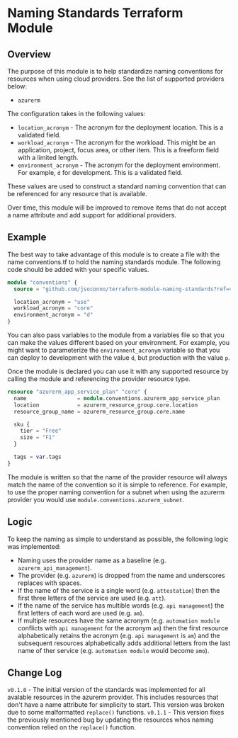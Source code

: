 # Naming Standards Terraform Module

## Overview

The purpose of this module is to help standardize naming conventions for resources when using cloud providers.  See the list of supported providers below:

* `azurerm`

The configuration takes in the following values:

* `location_acronym` - The acronym for the deployment location.  This is a validated field.
* `workload_acronym` - The acronym for the workload.  This might be an application, project, focus area, or other item.  This is a freeform field with a limited length.
* `environment_acronym` - The acronym for the deployment environment.  For example, `d` for development.  This is a validated field.

These values are used to construct a standard naming convention that can be referenced for any resource that is available.

Over time, this module will be improved to remove items that do not accept a name attribute and add support for additional providers.

## Example

The best way to take advantage of this module is to create a file with the name conventions.tf to hold the naming standards module.  The following code should be added with your specific values.

```terraform
module "conventions" {
  source = "github.com/jsoconno/terraform-module-naming-standards?ref=v0.1.1"

  location_acronym = "use"
  workload_acronym = "core"
  environment_acronym = "d"
}
```
You can also pass variables to the module from a variables file so that you can make the values different based on your environment.  For example, you might want to parameterize the `environment_acronym` variable so that you can deploy to development with the value `d`, but production with the value `p`.

Once the module is declared you can use it with any supported resource by calling the module and referencing the provider resource type.

```terraform
resource "azurerm_app_service_plan" "core" {
  name                = module.conventions.azurerm_app_service_plan
  location            = azurerm_resource_group.core.location
  resource_group_name = azurerm_resource_group.core.name

  sku {
    tier = "Free"
    size = "F1"
  }

  tags = var.tags
}
```
The module is written so that the name of the provider resource will always match the name of the convention so it is simple to reference.  For example, to use the proper naming convention for a subnet when using the azurerm provider you would use `module.conventions.azurerm_subnet`.
## Logic

To keep the naming as simple to understand as possible, the following logic was implemented:

* Naming uses the provider name as a baseline (e.g. `azurerm_api_management`).
* The provider (e.g. `azurerm`) is dropped from the name and underscores replaces with spaces.
* If the name of the service is a single word (e.g. `attestation`) then the first three letters of the service are used (e.g. `att`).
* If the name of the service has multible words (e.g. `api management`) the first letters of each word are used (e.g. `am`).
* If multiple resources have the same acronym (e.g. `automation module` conflicts with `api management` for the acronym `am`) then the first resource alphabetically retains the acronym (e.g. `api management` is `am`) and the subsequent resources alphabetically adds additional letters from the last name of ther service (e.g. `automation module` would become `amo`).

## Change Log

`v0.1.0` - The initial version of the standards was implemented for all avalable resources in the azurerm provider.  This includes resources that don't have a name attribute for simplicity to start.  This version was broken due to some malformatted `replace()` functions.
`v0.1.1` - This version fixes the previously mentioned bug by updating the resources whos naming convention relied on the `replace()` function.